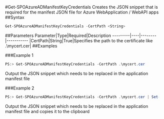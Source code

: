 #Get-SPOAzureADManifestKeyCredentials
Creates the JSON snippet that is required for the manifest JSON file for Azure WebApplication / WebAPI apps
##Syntax
```powershell
Get-SPOAzureADManifestKeyCredentials -CertPath <String>
```


##Parameters
Parameter|Type|Required|Description
---------|----|--------|-----------
|CertPath|String|True|Specifies the path to the certificate like .\mycert.cer|
##Examples

###Example 1
```powershell
PS:> Get-SPOAzureADManifestKeyCredentials -CertPath .\mycert.cer
```
Output the JSON snippet which needs to be replaced in the application manifest file

###Example 2
```powershell
PS:> Get-SPOAzureADManifestKeyCredentials -CertPath .\mycert.cer | Set-Clipboard
```
Output the JSON snippet which needs to be replaced in the application manifest file and copies it to the clipboard
